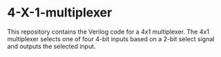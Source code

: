 # 4-X-1-multiplexer
This repository contains the Verilog code for a 4x1 multiplexer. The 4x1 multiplexer selects one of four 4-bit inputs based on a 2-bit select signal and outputs the selected input.

